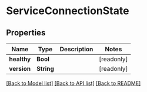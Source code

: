 # ServiceConnectionState

## Properties
Name | Type | Description | Notes
------------ | ------------- | ------------- | -------------
**healthy** | **Bool** |  | [readonly] 
**version** | **String** |  | [readonly] 

[[Back to Model list]](../README.md#documentation-for-models) [[Back to API list]](../README.md#documentation-for-api-endpoints) [[Back to README]](../README.md)


